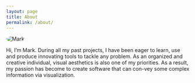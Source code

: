 ```yaml
---
layout: page
title: About
permalink: /about/
---
```


<img style="border-radius:50%;" src="me.jpg" alt="Mark">

Hi,  I’m  Mark.  During  all  my  past  projects,  I  have  been  eager to learn, use and produce innovating tools to tackle any  problem.  As  an  organized  and  creative  individual,  visual aesthetics is also one of my priorities. As a result, my passion has become to create software that can con-vey some complex information via visualization.
